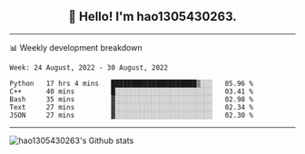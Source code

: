 <h2 align="center">👋 Hello! I'm hao1305430263.</h2>


---- 
📊 Weekly development breakdown

<!--START_SECTION:waka-->
```text
Week: 24 August, 2022 - 30 August, 2022

Python   17 hrs 4 mins   █████████████████████▒░░░   85.96 % 
C++      40 mins         █░░░░░░░░░░░░░░░░░░░░░░░░   03.41 % 
Bash     35 mins         ▓░░░░░░░░░░░░░░░░░░░░░░░░   02.98 % 
Text     27 mins         ▓░░░░░░░░░░░░░░░░░░░░░░░░   02.34 % 
JSON     27 mins         ▓░░░░░░░░░░░░░░░░░░░░░░░░   02.30 % 
```
<!--END_SECTION:waka-->
----
![hao1305430263's Github stats](https://github-readme-stats.vercel.app/api?username=hao1305430263&show_icons=true)


<!--
**hao1305430263/hao1305430263** is a ✨ _special_ ✨ repository because its `README.md` (this file) appears on your GitHub profile.

Here are some ideas to get you started:

- 🔭 I’m currently working on ...
- 🌱 I’m currently learning ...
- 👯 I’m looking to collaborate on ...
- 🤔 I’m looking for help with ...
- 💬 Ask me about ...
- 📫 How to reach me: ...
- 😄 Pronouns: ...
- ⚡ Fun fact: ...
-->
